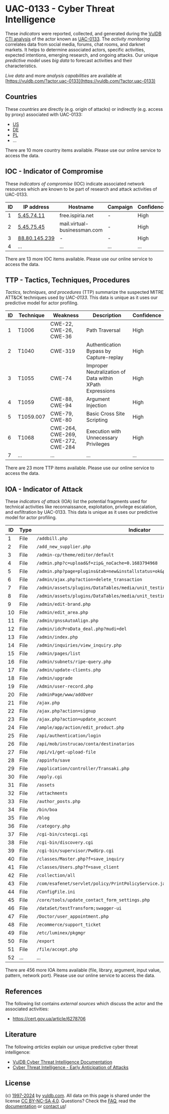 # UAC-0133 - Cyber Threat Intelligence

These _indicators_ were reported, collected, and generated during the [VulDB CTI analysis](https://vuldb.com/?kb.cti) of the actor known as [UAC-0133](https://vuldb.com/?actor.uac-0133). The _activity monitoring_ correlates data from social media, forums, chat rooms, and darknet markets. It helps to determine associated actors, specific activities, expected intentions, emerging research, and ongoing attacks. Our unique _predictive model_ uses _big data_ to forecast activities and their characteristics.

_Live data_ and more _analysis capabilities_ are available at [https://vuldb.com/?actor.uac-0133](https://vuldb.com/?actor.uac-0133)

## Countries

These _countries_ are directly (e.g. origin of attacks) or indirectly (e.g. access by proxy) associated with UAC-0133:

* [US](https://vuldb.com/?country.us)
* [DE](https://vuldb.com/?country.de)
* [PL](https://vuldb.com/?country.pl)
* ...

There are 10 more country items available. Please use our online service to access the data.

## IOC - Indicator of Compromise

These _indicators of compromise_ (IOC) indicate associated network resources which are known to be part of research and attack activities of UAC-0133.

ID | IP address | Hostname | Campaign | Confidence
-- | ---------- | -------- | -------- | ----------
1 | [5.45.74.11](https://vuldb.com/?ip.5.45.74.11) | free.ispiria.net | - | High
2 | [5.45.75.45](https://vuldb.com/?ip.5.45.75.45) | mail.virtual-businessman.com | - | High
3 | [88.80.145.239](https://vuldb.com/?ip.88.80.145.239) | - | - | High
4 | ... | ... | ... | ...

There are 13 more IOC items available. Please use our online service to access the data.

## TTP - Tactics, Techniques, Procedures

_Tactics, techniques, and procedures_ (TTP) summarize the suspected MITRE ATT&CK techniques used by _UAC-0133_. This data is unique as it uses our predictive model for actor profiling.

ID | Technique | Weakness | Description | Confidence
-- | --------- | -------- | ----------- | ----------
1 | T1006 | CWE-22, CWE-26, CWE-36 | Path Traversal | High
2 | T1040 | CWE-319 | Authentication Bypass by Capture-replay | High
3 | T1055 | CWE-74 | Improper Neutralization of Data within XPath Expressions | High
4 | T1059 | CWE-88, CWE-94 | Argument Injection | High
5 | T1059.007 | CWE-79, CWE-80 | Basic Cross Site Scripting | High
6 | T1068 | CWE-264, CWE-269, CWE-272, CWE-284 | Execution with Unnecessary Privileges | High
7 | ... | ... | ... | ...

There are 23 more TTP items available. Please use our online service to access the data.

## IOA - Indicator of Attack

These _indicators of attack_ (IOA) list the potential fragments used for technical activities like reconnaissance, exploitation, privilege escalation, and exfiltration by UAC-0133. This data is unique as it uses our predictive model for actor profiling.

ID | Type | Indicator | Confidence
-- | ---- | --------- | ----------
1 | File | `/addbill.php` | Medium
2 | File | `/add_new_supplier.php` | High
3 | File | `/admin-cp/theme/editor/default` | High
4 | File | `/admin.php?c=upload&f=zip&_noCache=0.1683794968` | High
5 | File | `/admin.php?page=plugins&tab=new&installstatus=ok&plugin_id=[here` | High
6 | File | `/admin/ajax.php?action=delete_transaction` | High
7 | File | `/admin/assets/plugins/DataTables/media/unit_testing/templates/deferred_table.php` | High
8 | File | `/admin/assets/plugins/DataTables/media/unit_testing/templates/html_table.php` | High
9 | File | `/admin/edit-brand.php` | High
10 | File | `/admin/edit_area.php` | High
11 | File | `/admin/gnssAutoAlign.php` | High
12 | File | `/admin/idcProData_deal.php?mudi=del` | High
13 | File | `/admin/index.php` | High
14 | File | `/admin/inquiries/view_inquiry.php` | High
15 | File | `/admin/pages/list` | High
16 | File | `/admin/subnets/ripe-query.php` | High
17 | File | `/admin/update-clients.php` | High
18 | File | `/admin/upgrade` | High
19 | File | `/Admin/user-record.php` | High
20 | File | `/adminPage/www/addOver` | High
21 | File | `/ajax.php` | Medium
22 | File | `/ajax.php?action=signup` | High
23 | File | `/ajax.php?action=update_account` | High
24 | File | `/ample/app/action/edit_product.php` | High
25 | File | `/api/authentication/login` | High
26 | File | `/api/mob/instrucao/conta/destinatarios` | High
27 | File | `/api/v1/get-upload-file` | High
28 | File | `/appinfo/save` | High
29 | File | `/application/controller/Transaki.php` | High
30 | File | `/apply.cgi` | Medium
31 | File | `/assets` | Low
32 | File | `/attachments` | Medium
33 | File | `/author_posts.php` | High
34 | File | `/bin/boa` | Medium
35 | File | `/blog` | Low
36 | File | `/category.php` | High
37 | File | `/cgi-bin/cstecgi.cgi` | High
38 | File | `/cgi-bin/discovery.cgi` | High
39 | File | `/cgi-bin/supervisor/PwdGrp.cgi` | High
40 | File | `/classes/Master.php?f=save_inquiry` | High
41 | File | `/classes/Users.php?f=save_client` | High
42 | File | `/collection/all` | High
43 | File | `/com/esafenet/servlet/policy/PrintPolicyService.java` | High
44 | File | `/ConfigFile.ini` | High
45 | File | `/core/tools/update_contact_form_settings.php` | High
46 | File | `/dataSet/testTransform;swagger-ui` | High
47 | File | `/Doctor/user_appointment.php` | High
48 | File | `/ecommerce/support_ticket` | High
49 | File | `/etc/luminex/pkgmgr` | High
50 | File | `/export` | Low
51 | File | `/file/accept.php` | High
52 | ... | ... | ...

There are 456 more IOA items available (file, library, argument, input value, pattern, network port). Please use our online service to access the data.

## References

The following list contains _external sources_ which discuss the actor and the associated activities:

* https://cert.gov.ua/article/6278706

## Literature

The following _articles_ explain our unique predictive cyber threat intelligence:

* [VulDB Cyber Threat Intelligence Documentation](https://vuldb.com/?kb.cti)
* [Cyber Threat Intelligence - Early Anticipation of Attacks](https://www.scip.ch/en/?labs.20201022)

## License

(c) [1997-2024](https://vuldb.com/?kb.changelog) by [vuldb.com](https://vuldb.com/?kb.about). All data on this page is shared under the license [CC BY-NC-SA 4.0](https://creativecommons.org/licenses/by-nc-sa/4.0/). Questions? Check the [FAQ](https://vuldb.com/?kb.faq), read the [documentation](https://vuldb.com/?kb) or [contact us](https://vuldb.com/?contact)!
